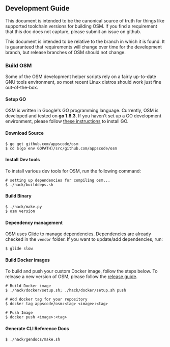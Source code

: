 ## Development Guide
This document is intended to be the canonical source of truth for things like supported toolchain versions for building OSM.
If you find a requirement that this doc does not capture, please submit an issue on github.

This document is intended to be relative to the branch in which it is found. It is guaranteed that requirements will change over time
for the development branch, but release branches of OSM should not change.

### Build OSM
Some of the OSM development helper scripts rely on a fairly up-to-date GNU tools environment, so most recent Linux distros should
work just fine out-of-the-box.

#### Setup GO
OSM is written in Google's GO programming language. Currently, OSM is developed and tested on **go 1.8.3**. If you haven't set up a GO
development environment, please follow [these instructions](https://golang.org/doc/code.html) to install GO.

#### Download Source

```console
$ go get github.com/appscode/osm
$ cd $(go env GOPATH)/src/github.com/appscode/osm
```

#### Install Dev tools
To install various dev tools for OSM, run the following command:

```console
# setting up dependencies for compiling osm...
$ ./hack/builddeps.sh
```

#### Build Binary
```
$ ./hack/make.py
$ osm version
```

#### Dependency management
OSM uses [Glide](https://github.com/Masterminds/glide) to manage dependencies. Dependencies are already checked in the `vendor` folder.
If you want to update/add dependencies, run:
```console
$ glide slow
```

#### Build Docker images
To build and push your custom Docker image, follow the steps below. To release a new version of OSM, please follow the [release guide](/docs/developer-guide/release.md).

```console
# Build Docker image
$ ./hack/docker/setup.sh; ./hack/docker/setup.sh push

# Add docker tag for your repository
$ docker tag appscode/osm:<tag> <image>:<tag>

# Push Image
$ docker push <image>:<tag>
```

#### Generate CLI Reference Docs
```console
$ ./hack/gendocs/make.sh
```
